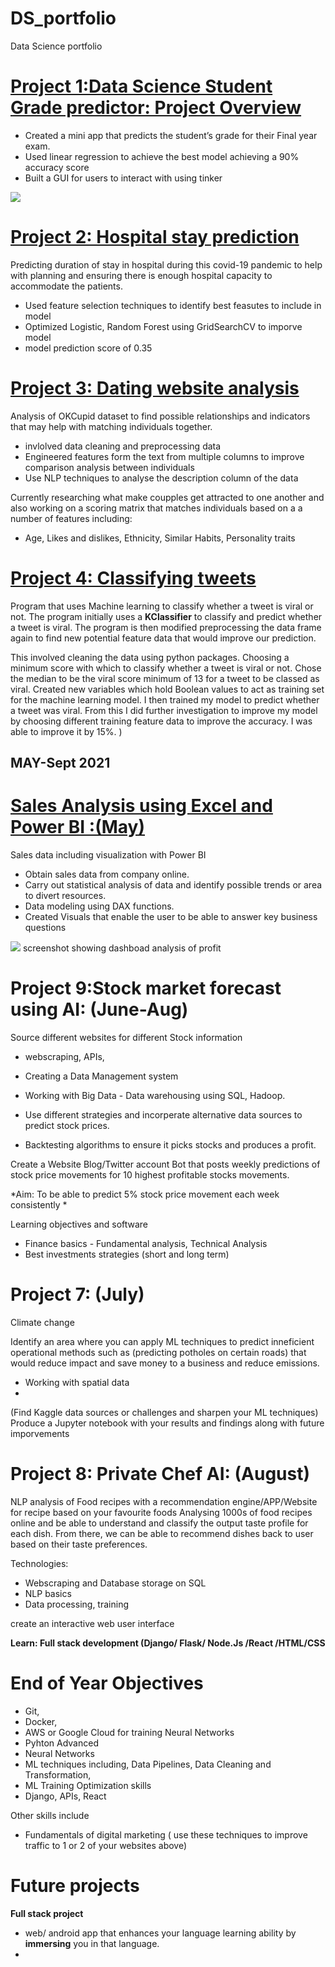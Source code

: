 # DS_portfolio
Data Science portfolio

# [Project 1:Data Science Student Grade predictor: Project Overview](https://github.com/Dom88Finch/student-grade-predictor)

* Created a mini app that predicts the student’s grade for their Final year exam.
* Used linear regression to achieve the best model achieving a 90% accuracy score
* Built a GUI for users to interact with using tinker

![](/images/grade_predictor_GUI.jpg)

# [Project 2: Hospital stay prediction](https://github.com/Dom88Finch/healthcare-analysis)
Predicting duration of stay in hospital during this covid-19 pandemic to help with planning and ensuring there is enough hospital capacity to accommodate the patients.

* Used feature selection techniques to identify best feasutes to include in model
* Optimized Logistic, Random Forest using GridSearchCV to imporve model 
* model prediction score of 0.35

# [Project 3: Dating website analysis](https://github.com/Dom88Finch/Dating-Analysis)
Analysis of OKCupid dataset to find possible relationships and indicators that may help with matching individuals together.

* invlolved data cleaning and preprocessing data
* Engineered features form the text from multiple columns to improve comparison analysis between individuals
* Use NLP techniques to analyse the description column of the data


Currently researching what make coupples get attracted to one another and also working on a scoring matrix that matches individuals based on a a number of features including:
- Age, Likes and dislikes,  Ethnicity, Similar Habits, Personality traits


# [Project 4: Classifying tweets](https://github.com/Dom88Finch/python-programs) 
 Program that uses Machine learning to classify whether a tweet is viral or not. The program initially uses a **KClassifier** to classify and predict whether a tweet is viral. The program is then modified preprocessing the data frame again to find new potential feature data that would improve our prediction. 
 
 This involved cleaning the data using python packages. Choosing a minimum score with which to classify whether a tweet is viral or not. Chose the median to be the viral score minimum of 13 for a tweet to be classed as viral. Created new variables which hold Boolean values to act as training set for the machine learning model. I then trained my model to predict whether a tweet was viral. From this I did further investigation to improve my model by choosing different training feature data to improve the accuracy. I was able to improve it by 15%. )
 
## MAY-Sept 2021

# [Sales Analysis using Excel and Power BI :(May)](https://github.com/Dom88Finch/DS_portfolio/tree/main/images/Power%20BI%20-%20Sales%20analysis)
Sales data including visualization with Power BI

* Obtain sales data from company online.
* Carry out statistical analysis of data and identify possible trends or area to divert resources.
* Data modeling using DAX functions.
* Created Visuals that enable the user to be able to answer key business questions 

![](/images/Power%20BI%20-%20Sales%20analysis/profit%20alalysis.jpg)
screenshot showing dashboad analysis of profit 


# Project 9:Stock market forecast using AI: (June-Aug)

Source different websites for different Stock information  
- webscraping, APIs, 
- Creating a Data Management system
- Working with Big Data - Data warehousing using SQL, Hadoop.

- Use different strategies and incorperate alternative data sources to predict stock prices.
- Backtesting algorithms to ensure it picks stocks and produces a profit.


Create a Website Blog/Twitter account Bot that posts weekly predictions of stock price movements for 10 highest profitable stocks movements.

*Aim: To be able to predict 5% stock price movement each week consistently *

Learning objectives and software
  - Finance basics - Fundamental analysis, Technical Analysis 
  - Best investments strategies (short and long term)



# Project 7: (July)
Climate change 

Identify an area where you can apply ML techniques to predict inneficient operational methods such as (predicting potholes on certain roads)
that would reduce impact and save money to a business and reduce emissions.

 - Working with spatial data 
 - 
(Find Kaggle data sources or challenges and sharpen your ML techniques) 
Produce a Jupyter notebook with your results and findings along with future imporvements


# Project 8: Private Chef AI: (August)
NLP analysis of Food recipes with a recommendation engine/APP/Website for recipe based on your favourite foods
Analysing 1000s of food recipes online and be able to understand and classify the output taste profile for each dish.
From there, we can be able to recommend dishes back to user based on their taste preferences.

Technologies:
* Webscraping and Database storage on SQL 
* NLP basics
* Data processing, training 

create an interactive web user interface

**Learn:  Full stack development (Django/ Flask/ Node.Js /React /HTML/CSS**









# End of Year Objectives
- Git, 
- Docker, 
- AWS or Google Cloud for training Neural Networks
- Pyhton Advanced
- Neural Networks
- ML techniques including, Data Pipelines, Data Cleaning and Transformation, 
- ML Training Optimization skills
- Django, APIs, React

Other skills include
- Fundamentals of digital marketing ( use these techniques to improve traffic to 1 or 2 of your websites above)



# Future projects

**Full stack project**
 * web/ android app that enhances your language learning ability by **immersing** you in that language.
 * 


